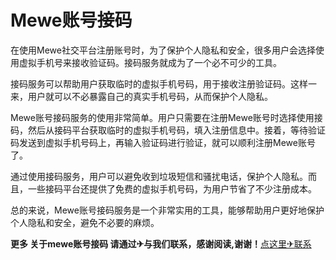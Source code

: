 # Mewe账号接码

在使用Mewe社交平台注册账号时，为了保护个人隐私和安全，很多用户会选择使用虚拟手机号来接收验证码。接码服务就成为了一个必不可少的工具。

接码服务可以帮助用户获取临时的虚拟手机号码，用于接收注册验证码。这样一来，用户就可以不必暴露自己的真实手机号码，从而保护个人隐私。

Mewe账号接码服务的使用非常简单。用户只需要在注册Mewe账号时选择使用接码，然后从接码平台获取临时的虚拟手机号码，填入注册信息中。接着，等待验证码发送到虚拟手机号码上，再输入验证码进行验证，就可以顺利注册Mewe账号了。

通过使用接码服务，用户可以避免收到垃圾短信和骚扰电话，保护个人隐私。而且，一些接码平台还提供了免费的虚拟手机号码，为用户节省了不少注册成本。

总的来说，Mewe账号接码服务是一个非常实用的工具，能够帮助用户更好地保护个人隐私和安全，避免不必要的麻烦。

**更多 关于mewe账号接码 请通过✈与我们联系，感谢阅读,谢谢！**[点这里✈联系](https://d.k02.cc)